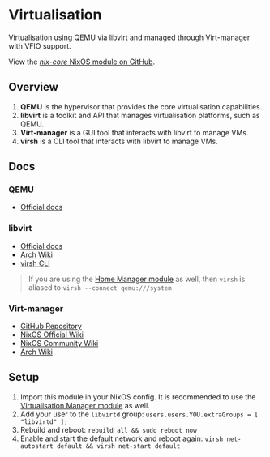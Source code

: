 # Virtualisation

Virtualisation using QEMU via libvirt and managed through Virt-manager with VFIO support.

View the [*nix-core* NixOS module on GitHub](https://github.com/sid115/nix-core/tree/master/modules/nixos/virtualisation).

## Overview

1. **QEMU** is the hypervisor that provides the core virtualisation capabilities.
1. **libvirt** is a toolkit and API that manages virtualisation platforms, such as QEMU.
1. **Virt-manager** is a GUI tool that interacts with libvirt to manage VMs.
1. **virsh** is a CLI tool that interacts with libvirt to manage VMs.

## Docs

### QEMU

- [Official docs](https://www.qemu.org/docs/master/)

### libvirt

- [Official docs](https://libvirt.org/docs.html)
- [Arch Wiki](https://wiki.archlinux.org/title/Libvirt)
- [virsh CLI](https://www.libvirt.org/manpages/virsh.html)

> If you are using the [Home Manager module](../home/virtualisation.md) as well, then `virsh` is aliased to `virsh --connect qemu:///system`

### Virt-manager

- [GitHub Repository](https://github.com/virt-manager/virt-manager)
- [NixOS Official Wiki](https://wiki.nixos.org/wiki/Virt-manager)
- [NixOS Community Wiki](https://nixos.wiki/wiki/Virt-manager)
- [Arch Wiki](https://wiki.archlinux.org/title/Virt-manager)

## Setup

1. Import this module in your NixOS config. It is recommended to use the [Virtualisation Manager module](../home/virtualisation.md) as well.
1. Add your user to the `libvirtd` group: `users.users.YOU.extraGroups = [ "libvirtd" ];`
1. Rebuild and reboot: `rebuild all && sudo reboot now`
1. Enable and start the default network and reboot again: `virsh net-autostart default && virsh net-start default`
